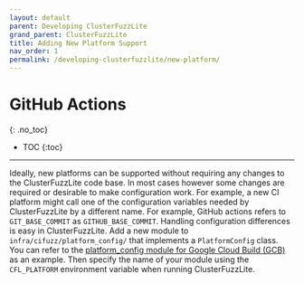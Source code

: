 ```yaml
---
layout: default
parent: Developing ClusterFuzzLite
grand_parent: ClusterFuzzLite
title: Adding New Platform Support
nav_order: 1
permalink: /developing-clusterfuzzlite/new-platform/
---
```

# GitHub Actions
{: .no_toc}

- TOC
{:toc}
---

Ideally, new platforms can be supported without requiring any changes to the
ClusterFuzzLite code base. In most cases however some changes are required or
desirable to make configuration work. For example, a new CI platform might call
one of the configuration variables needed by ClusterFuzzLite by a different
name. For example, GitHub actions refers to `GIT_BASE_COMMIT` as
`GITHUB_BASE_COMMIT`. Handling configuration differences is easy in
ClusterFuzzLite. Add a new module to `infra/cifuzz/platform_config/` that
implements a `PlatformConfig` class. You can refer to the [platform_config
module for Google Cloud Build (GCB)] as an example.
Then specify the name of your module using the `CFL_PLATFORM` environment
variable when running ClusterFuzzLite.

[platform_config module for Google Cloud Build (GCB)]: https://github.com/google/oss-fuzz/blob/master/infra/cifuzz/platform_config/gcb.py
